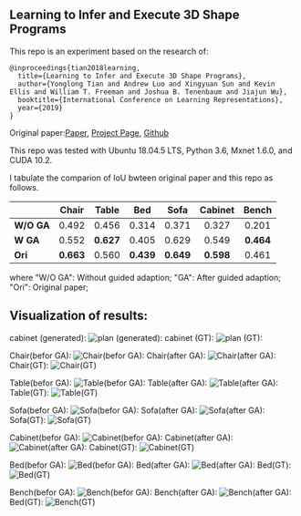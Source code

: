 ## Learning to Infer and Execute 3D Shape Programs
This repo is an experiment based on the research of:

```
@inproceedings{tian2018learning,
  title={Learning to Infer and Execute 3D Shape Programs},
  author={Yonglong Tian and Andrew Luo and Xingyuan Sun and Kevin Ellis and William T. Freeman and Joshua B. Tenenbaum and Jiajun Wu},
  booktitle={International Conference on Learning Representations},
  year={2019}
}
```
Original paper:[Paper](https://openreview.net/forum?id=rylNH20qFQ), [Project Page](http://shape2prog.csail.mit.edu), [Github](https://github.com/HobbitLong/shape2prog)



This repo was tested with Ubuntu 18.04.5 LTS, Python 3.6, Mxnet 1.6.0, and CUDA 10.2.


I tabulate the comparion of IoU bwteen original paper and this repo as follows.

|          |Chair | Table | Bed  | Sofa  | Cabinet |  Bench  |
|----------|:----:|:---:|:---:|:---:|:---:|:---:|
|  **W/O GA** | 0.492 | 0.456  | 0.314  | 0.371  |  0.327 | 0.201 |
| **W GA** | 0.552 | **0.627**  | 0.405  | 0.629  |  0.549  | **0.464** |
| **Ori** | **0.663** | 0.560 | **0.439**  | **0.649**  |  **0.598**  | 0.461 |

where
"W/O GA": Without guided adaption;
"GA": After guided adaption;
"Ori": Original paper;


## Visualization of results:


cabinet (generated):
![plan (generated):](https://github.com/huzhouxiang/Pix2Vox-with-mxnet/blob/master/visualized%20results%20of%20prediction/generated%20volomes/voxels-000022.png)
cabinet (GT):
![plan (GT):](https://github.com/huzhouxiang/Pix2Vox-with-mxnet/blob/master/visualized%20results%20of%20prediction/ground%20truth/voxels-000002.png)



Chair(befor GA):
![Chair(befor GA):](https://github.com/huzhouxiang/shape2gram-mxnet/blob/main/output/chair/images/Before%20GA%201.png)
Chair(after GA):
![Chair(after GA):](https://github.com/huzhouxiang/shape2gram-mxnet/blob/main/output/chair/images/GA%201.png)
Chair(GT):
![Chair(GT)](https://github.com/huzhouxiang/shape2gram-mxnet/blob/main/output/chair/images/GT%201.png)

Table(befor GA):
![Table(befor GA):](https://github.com/huzhouxiang/shape2gram-mxnet/blob/main/output/table/images/Before%20GA%201.png)
Table(after GA):
![Table(after GA):](https://github.com/huzhouxiang/shape2gram-mxnet/blob/main/output/table/images/GA%201.png)
Table(GT):
![Table(GT)](https://github.com/huzhouxiang/shape2gram-mxnet/blob/main/output/table/images/GT%201.png)

Sofa(befor GA):
![Sofa(befor GA):](https://github.com/huzhouxiang/shape2gram-mxnet/blob/main/output/sofa/images/Before%20GA%201.png)
Sofa(after GA):
![Sofa(after GA):](https://github.com/huzhouxiang/shape2gram-mxnet/blob/main/output/sofa/images/GA%201.png)
Sofa(GT):
![Sofa(GT)](https://github.com/huzhouxiang/shape2gram-mxnet/blob/main/output/sofa/images/GT%201.png)


Cabinet(befor GA):
![Cabinet(befor GA):](https://github.com/huzhouxiang/shape2gram-mxnet/blob/main/output/cabinet/images/Before%20GA%201.png)
Cabinet(after GA):
![Cabinet(after GA):](https://github.com/huzhouxiang/shape2gram-mxnet/blob/main/output/cabinet/images/GA%201.png)
Cabinet(GT):
![Cabinet(GT)](https://github.com/huzhouxiang/shape2gram-mxnet/blob/main/output/cabinet/images/GT%201.png)

Bed(befor GA):
![Bed(befor GA):](https://github.com/huzhouxiang/shape2gram-mxnet/blob/main/output/bed/images/Before%20GA%201.png)
Bed(after GA):
![Bed(after GA):](https://github.com/huzhouxiang/shape2gram-mxnet/blob/main/output/bed/images/GA%201.png)
Bed(GT):
![Bed(GT)](https://github.com/huzhouxiang/shape2gram-mxnet/blob/main/output/bed/images/GT%201.png)


Bench(befor GA):
![Bench(befor GA):](https://github.com/huzhouxiang/shape2gram-mxnet/blob/main/output/bench/images/Before%20GA%201.png)
Bench(after GA):
![Bench(after GA):](https://github.com/huzhouxiang/shape2gram-mxnet/blob/main/output/bench/images/GA%201.png)
Bed(GT):
![Bench(GT)](https://github.com/huzhouxiang/shape2gram-mxnet/blob/main/output/bench/images/GT%201.png)


